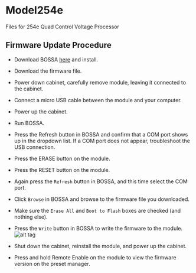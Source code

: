 # Model254e
Files for 254e Quad Control Voltage Processor


## Firmware Update Procedure
* Download BOSSA [here](https://sourceforge.net/projects/b-o-s-s-a/files/1.2.1/) and install.
* Download the firmware file.
* Power down cabinet, carefully remove module, leaving it connected to the cabinet.

* Connect a micro USB cable between the module and your computer.

* Power up the cabinet. 
* Run BOSSA.
* Press the Refresh button in BOSSA and confirm that a COM port shows up in the dropdown list. If a COM port does not appear, troubleshoot the USB connection.
* Press the ERASE button on the module.
* Press the RESET button on the module.
* Again press the `Refresh` button in BOSSA, and this time select the COM port.
* Click `Browse` in BOSSA and browse to the firmware file you downloaded.
* Make sure the `Erase All` and `Boot to Flash` boxes are checked (and nothing else).
* Press the `Write` button in BOSSA to write the firmware to the module. ![alt tag](https://cloud.githubusercontent.com/assets/14130439/22766863/b513e36e-ee2c-11e6-9ea7-9944c898ad7e.png)
* Shut down the cabinet, reinstall the module, and power up the cabinet.
* Press and hold Remote Enable on the module to view the firmware version on the preset manager.
